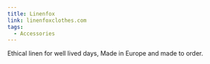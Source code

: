 ```yaml
---
title: Linenfox
link: linenfoxclothes.com
tags:
  - Accessories
---
```

Ethical linen for well lived days, Made in Europe and made to order.